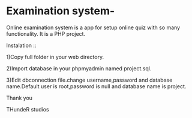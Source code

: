 # Examination system-
Online examination system is a app for setup online quiz with so many functionality.
It is a PHP project.


Instalation ::

1)Copy full folder in your web directory.

2)Import database in your phpmyadmin named project.sql.

3)Edit dbconnection file.change username,password and database name.Default user is root,password is null and database name is project.

Thank you

THundeR studios





